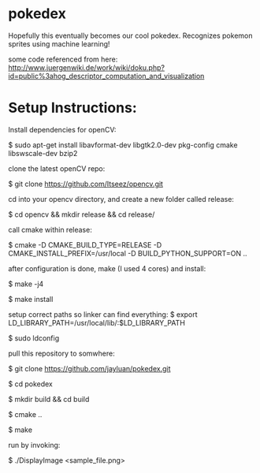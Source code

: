pokedex
=======
Hopefully this eventually becomes our cool pokedex. Recognizes pokemon sprites using machine learning!

some code referenced from here:
http://www.juergenwiki.de/work/wiki/doku.php?id=public%3ahog_descriptor_computation_and_visualization

Setup Instructions:
=================
Install dependencies for openCV:

$ sudo apt-get install libavformat-dev libgtk2.0-dev pkg-config cmake libswscale-dev bzip2

clone the latest openCV repo:

$ git clone https://github.com/Itseez/opencv.git

cd into your opencv directory, and create a new folder called release:

$ cd opencv && mkdir release && cd release/

call cmake within release:

$ cmake -D CMAKE_BUILD_TYPE=RELEASE -D CMAKE_INSTALL_PREFIX=/usr/local -D BUILD_PYTHON_SUPPORT=ON ..

after configuration is done, make (I used 4 cores) and install:

$ make -j4

$ make install

setup correct paths so linker can find everything:
$ export LD_LIBRARY_PATH=/usr/local/lib/:$LD_LIBRARY_PATH

$ sudo ldconfig

pull this repository to somwhere:

$ git clone https://github.com/jayluan/pokedex.git

$ cd pokedex

$ mkdir build && cd build

$ cmake ..

$ make

run by invoking:

$ ./DisplayImage <sample_file.png>

